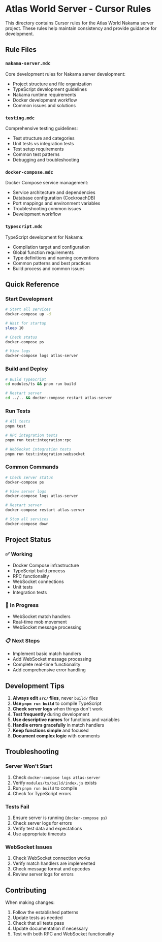 # Atlas World Server - Cursor Rules

This directory contains Cursor rules for the Atlas World Nakama server project. These rules help maintain consistency and provide guidance for development.

## Rule Files

### `nakama-server.mdc`
Core development rules for Nakama server development:
- Project structure and file organization
- TypeScript development guidelines
- Nakama runtime requirements
- Docker development workflow
- Common issues and solutions

### `testing.mdc`
Comprehensive testing guidelines:
- Test structure and categories
- Unit tests vs integration tests
- Test setup requirements
- Common test patterns
- Debugging and troubleshooting

### `docker-compose.mdc`
Docker Compose service management:
- Service architecture and dependencies
- Database configuration (CockroachDB)
- Port mappings and environment variables
- Troubleshooting common issues
- Development workflow

### `typescript.mdc`
TypeScript development for Nakama:
- Compilation target and configuration
- Global function requirements
- Type definitions and naming conventions
- Common patterns and best practices
- Build process and common issues

## Quick Reference

### Start Development
```bash
# Start all services
docker-compose up -d

# Wait for startup
sleep 10

# Check status
docker-compose ps

# View logs
docker-compose logs atlas-server
```

### Build and Deploy
```bash
# Build TypeScript
cd modules/ts && pnpm run build

# Restart server
cd ../.. && docker-compose restart atlas-server
```

### Run Tests
```bash
# All tests
pnpm test

# RPC integration tests
pnpm run test:integration:rpc

# WebSocket integration tests
pnpm run test:integration:websocket
```

### Common Commands
```bash
# Check server status
docker-compose ps

# View server logs
docker-compose logs atlas-server

# Restart server
docker-compose restart atlas-server

# Stop all services
docker-compose down
```

## Project Status

### ✅ Working
- Docker Compose infrastructure
- TypeScript build process
- RPC functionality
- WebSocket connections
- Unit tests
- Integration tests

### 🚧 In Progress
- WebSocket match handlers
- Real-time mob movement
- WebSocket message processing

### 📋 Next Steps
- Implement basic match handlers
- Add WebSocket message processing
- Complete real-time functionality
- Add comprehensive error handling

## Development Tips

1. **Always edit `src/` files**, never `build/` files
2. **Use `pnpm run build`** to compile TypeScript
3. **Check server logs** when things don't work
4. **Test frequently** during development
5. **Use descriptive names** for functions and variables
6. **Handle errors gracefully** in match handlers
7. **Keep functions simple** and focused
8. **Document complex logic** with comments

## Troubleshooting

### Server Won't Start
1. Check `docker-compose logs atlas-server`
2. Verify `modules/ts/build/index.js` exists
3. Run `pnpm run build` to compile
4. Check for TypeScript errors

### Tests Fail
1. Ensure server is running (`docker-compose ps`)
2. Check server logs for errors
3. Verify test data and expectations
4. Use appropriate timeouts

### WebSocket Issues
1. Check WebSocket connection works
2. Verify match handlers are implemented
3. Check message format and opcodes
4. Review server logs for errors

## Contributing

When making changes:
1. Follow the established patterns
2. Update tests as needed
3. Check that all tests pass
4. Update documentation if necessary
5. Test with both RPC and WebSocket functionality
